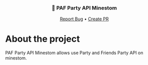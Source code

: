 # <h3 align="center">🚗 PAF Party API Minestom</h3>
  <p align="center">
    <a href="https://github.com/CityWideMC/CityStom-ExampleExtension/issues">Report Bug</a>
    •
    <a href="https://github.com/CityWideMC/CityStom-ExampleExtension/pulls">Create PR</a>
  </p>

# About the project
PAF Party API Minestom allows use Party and Friends Party API on minestom.
